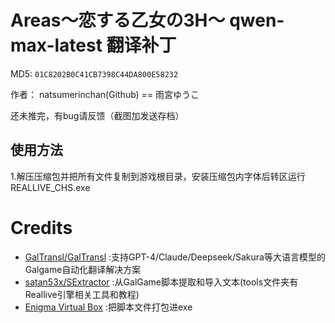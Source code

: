 # Areas～恋する乙女の3H～ qwen-max-latest 翻译补丁 

MD5: `01C8202B0C41CB7398C44DA800E58232`

作者： natsumerinchan(Github) == 雨宮ゆうこ

还未推完，有bug请反馈（截图加发送存档）

## 使用方法
1.解压压缩包并把所有文件复制到游戏根目录，安装压缩包内字体后转区运行REALLIVE_CHS.exe

# Credits

- [GalTransl/GalTransl](https://github.com/GalTransl/GalTransl.git) :支持GPT-4/Claude/Deepseek/Sakura等大语言模型的Galgame自动化翻译解决方案
- [satan53x/SExtractor](https://github.com/satan53x/SExtractor.git) :从GalGame脚本提取和导入文本(tools文件夹有Reallive引擎相关工具和教程)
- [Enigma Virtual Box](https://enigmaprotector.com/assets/files/enigmavb.exe) :把脚本文件打包进exe

